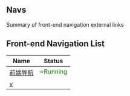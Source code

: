 ## Navs
Summary of front-end navigation external links


## Front-end Navigation List

<!-- @start -->
| Name                                  | Status                                     |
| ------------------------------------- | ------------------------------------------ |
| [前端导航](https://nav.poetries.top/) | <span style="color: green">⭐Running</span> |
| [v](https://d.mm.top)                 |  |
<!-- @end -->